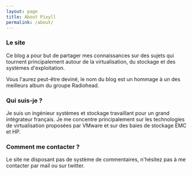 ```yaml
---
layout: page
title: About Pixyll
permalink: /about/
---
```


### Le site
Ce blog a pour but de partager mes connaissances sur des sujets qui tournent principalement autour de la virtualisation, du stockage et des systèmes d'exploitation.

Vous l'aurez peut-être deviné, le nom du blog est un hommage à un des meilleurs album du groupe Radiohead.

### Qui suis-je ?
Je suis un ingénieur systèmes et stockage travaillant pour un grand intégrateur français. Je me concentre  principalement sur les technologies de virtualisation proposées par VMware et sur des baies de stockage EMC et HP.

### Comment me contacter ?
Le site ne disposant pas de système de commentaires, n'hésitez pas à me contacter par mail ou sur twitter.
